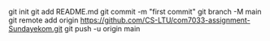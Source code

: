 git init
git add README.md
git commit -m "first commit"
git branch -M main
git remote add origin https://github.com/CS-LTU/com7033-assignment-Sundayekom.git
git push -u origin main